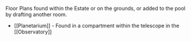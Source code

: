 Floor Plans found within the Estate or on the grounds, or added to the pool by drafting another room.

- [[Planetarium]] - Found in a compartment within the telescope in the [[Observatory]]